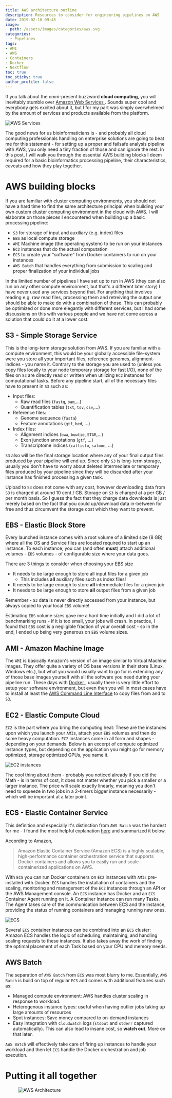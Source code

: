 ```yaml
---
title: AWS architecture outline
description: Resources to consider for engineering pipelines on AWS
date: 2019-02-10 09:45
image:
  path: /assets/images/categories/aws.svg
categories:
  - Pipelines
tags:
- AMI
- AWS
- Containers
- Docker
- Nextflow
toc: true
toc_sticky: true
author_profile: false
---
```


If you talk about the omni-present buzzword **cloud computing**, you will inevitably stumble over [Amazon Web Services <i class="fab fa-aws" aria-hidden="true"></i>](https://aws.amazon.com). Sounds super cool and everybody gets excited about it, but I for my part was simply overwhelmed by the amount of services and products available from the platform.

<img src="{{ site.url }}{{ site.baseurl }}/assets/images/posts/AWS-architecture/AWSServices.png" alt="AWS Services">

The good news for us bioinformaticians is - and probably all cloud computing professionals handling on enterprise solutions are going to beat me for this statement - for setting up a proper and failsafe analysis pipeline with AWS, you only need a tiny fraction of those and can ignore the rest. In this post, I will walk you through the essential AWS building blocks I deem required for a basic bioinformatics processing pipeline, their characteristics, caveats and how they play together.

# AWS building blocks

If you are familiar with cluster computing environments, you should not have a hard time to find the same architecture principal when building your own custom cluster computing environment in the cloud with AWS. I will elaborate on those pieces I encountered when building up a basic processing pipeline:

- `S3` for storage of input and auxiliary (e.g. index) files
- `EBS` as local compute storage
- `AMI` Machine image (the operating system) to be run on your instances
- `EC2` instances that do the actual computation
- `ECS` to create your "software" from Docker containers to run on your instances
- `AWS Batch` that handles everything from submission to scaling and proper finalization of your individual jobs

In the limited number of pipelines I have set up to run in AWS (they can also run on any other compute environment, but that's a different later story) I have never used any services beyond that. For anything that involves reading e.g. raw read files, processing them and retreiving the output one should be able to make do with a combination of those. This can probably be optimized or done more elegantly with different services, but I had some discussions on this with various people and we have not come across a solution that could do it at a lower cost.

## S3 - Simple Storage Service

This is the long-term storage solution from AWS. If you are familiar with a compute environment, this would be your globally accessible file-system were you store all your important files, reference genomes, alignment-indices - you name it. Contrary to the storage you are used to (unless you copy files locally to your node temporary storage for fast I/O), none of the files on `S3` are directly read or written when utilizing `EC2` instances for computational tasks. Before any pipeline start, all of the necessary files have to present in `S3` such as:

- Input files:
  - Raw read files (`fastq`, `bam`,...)
  - Quantification tables (`txt`, `tsv`, `csv`,...)
- Reference files:
  - Genome sequence (`fasta`)
  - Feature annotations (`gtf`, `bed`, ...)
- Index files:
  - Alignment indices (`bwa`, `bowtie`, `STAR`,...)
  - Exon junction annotations (`gtf`, ...)
  - Transcriptome indices (`callisto`, `salmon`, ...)

`S3` also will be the final storage location where any of your final output files produced by your pipeline will end up. Since only `S3` is long-term storage, usually you don't have to worry about deleted intermediate or temporary files produced by your pipeline since they will be discarded after your instance has finished processing a given task.

Upload to `S3` does not come with any cost, however downloading data from `S3` is charged at around 10 cent / GB. Storage on `S3` is charged at a per GB / per month basis. So I guess the fact that they charge data downloads is just merely based on the fact that you could up/download data in-between for free and thus circumvent the storage cost which they want to prevent.

## EBS - Elastic Block Store

Every launched instance comes with a root volume of a limited size (8 GB) where all the OS and Service files are located required to start up an instance. To each instance, you can (and often **must**) attach additional volumes - `EBS` volumes - of configurable size where your data goes.

There are 3 things to consider when choosing your EBS size

- It needs to be large enough to store all input files for a given job
  - This includes **all** auxiliary files such as index files!
- It needs to be large enough to store **all** intermediate files for a given job
- It needs to be large enough to store **all** output files from a given job

Remember - `S3` data is never directly accessed from your instance, but always copied to your local `EBS` volume!

Estimating `EBS` volume sizes gave me a hard time initially and I did a lot of benchmarking runs - if it is too small, your jobs will crash. In practice, I found that `EBS` cost is a negligible fraction of your overall cost - so in the end, I ended up being very generous on `EBS` volume sizes.

## AMI - Amazon Machine Image

The `AMI` is basically Amazon's version of an image similar to Virtual Machine images. They offer quite a variety of OS base versions in their store (Linux, Windows etc.), but what you would usually want to go for is extending any of those base images yourself with all the software you need during your pipeline run. These days with [Docker <i class="fab fa-docker" aria-hidden="true"></i>](https://www.docker.com), usually there is very little effort to setup your software environment, but even then you will in most cases have to install at least the [AWS Command Line Interface](https://aws.amazon.com/cli) to copy files from and to `S3`.

## EC2 - Elastic Compute Cloud

`EC2` is the part where you bring the computing heat: These are the instances upon which you launch your `AMI`s, attach your `EBS` volumes and then do some heavy computation. `EC2` instances come in all form and shapes - depending on your demands. Below is an excerpt of compute optimized instance types, but depending on the application you might go for memory optimized, storage optimized GPUs, you name it.

<img src="{{ site.url }}{{ site.baseurl }}/assets/images/posts/AWS-architecture/EC2Instances.png" alt="EC2 instances">

The cool thing about them - probably you noticed already if you did the Math - is in terms of cost, it does not matter whether you pick a smaller or a larger instance. The price will scale exactly linearly, meaning you don't need to squeeze in two jobs in a 2-timers bigger instance necessarily - which will be important at a later point.

## ECS - Elastic Container Service

This definition and especially it's distinction from `AWS Batch` was the hardest for me - I found the most helpful explanation [here](https://medium.freecodecamp.org/amazon-ecs-terms-and-architecture-807d8c4960fd) and summarized it below.

According to Amazon,
> Amazon Elastic Container Service (Amazon ECS) is a highly scalable, high-performance container orchestration service that supports Docker containers and allows you to easily run and scale containerized applications on AWS.

With `ECS` you can run Docker containers on `EC2` instances with `AMIs` pre-installed with Docker. `ECS` handles the installation of containers and the scaling, monitoring and management of the `EC2` instances through an API or the AWS Management console. An `ECS` instance has Docker and an `ECS` Container Agent running on it. A Container Instance can run many Tasks. The Agent takes care of the communication between ECS and the instance, providing the status of running containers and managing running new ones.

<img src="{{ site.url }}{{ site.baseurl }}/assets/images/posts/AWS-architecture/ECS.png" alt="ECS">

Several `ECS` container instances can be combined into an `ECS` cluster: Amazon ECS handles the logic of scheduling, maintaining, and handling scaling requests to these instances. It also takes away the work of finding the optimal placement of each Task based on your CPU and memory needs.

## AWS Batch

The separation of `AWS Batch` from `ECS` was most blurry to me. Essentially, `AWS Batch` is build on top of regular `ECS` and comes with additional features such as:

* Managed compute environment: AWS handles cluster scaling in response to workload.
* Heterogenous instance types: useful when having outlier jobs taking up large amounts of resources
* Spot instances: Save money compared to on-demand instances
* Easy integration with `Cloudwatch` logs (`stdout` and `stderr` captured automatically). This can also lead to insane cost, so **watch out**. More on that later.

`AWS Batch` will effectively take care of firing up instances to handle your workload and then let `ECS` handle the Docker orchestration and job execution.

# Putting it all together

<figure style="width: 500px" class="align-right">
  <img src="{{ site.url }}{{ site.baseurl }}/assets/images/posts/AWS-architecture/AWSArchitecture.png" alt="AWS Architecture">
</figure>
